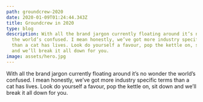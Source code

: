 ```yaml
---
path: groundcrew-2020
date: 2020-01-09T01:24:44.343Z
title: Groundcrew in 2020
type: blog
description: With all the brand jargon currently floating around it’s no wonder
  the world’s confused. I mean honestly, we’ve got more industry specific terms
  than a cat has lives. Look do yourself a favour, pop the kettle on, sit down
  and we’ll break it all down for you.
image: assets/hero.jpg
---
```

With all the brand jargon currently floating around it’s no wonder the world’s confused. I mean honestly, we’ve got more industry specific terms than a cat has lives. Look do yourself a favour, pop the kettle on, sit down and we’ll break it all down for you.
